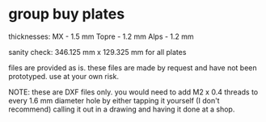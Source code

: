# group buy plates

thicknesses:
MX - 1.5 mm
Topre - 1.2 mm
Alps - 1.2 mm

sanity check:
346.125 mm x 129.325 mm for all plates

files are provided as is. these files are made by request and have not been prototyped. use at your own risk.

NOTE: these are DXF files only. you would need to add M2 x 0.4 threads to every 1.6 mm diameter hole by either tapping it yourself (I don't recommend) calling it out in a drawing and having it done at a shop.